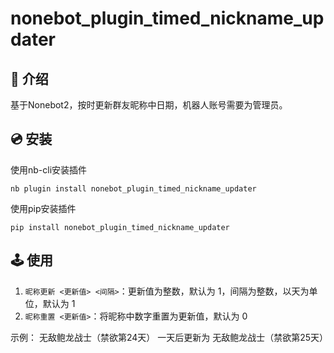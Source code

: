 # nonebot_plugin_timed_nickname_updater

## 📖 介绍

基于Nonebot2，按时更新群友昵称中日期，机器人账号需要为管理员。

## 💿 安装

使用nb-cli安装插件

```shell
nb plugin install nonebot_plugin_timed_nickname_updater
```

使用pip安装插件

```shell
pip install nonebot_plugin_timed_nickname_updater
```

## 🕹️ 使用

1. `昵称更新 <更新值> <间隔>`：更新值为整数，默认为 1，间隔为整数，以天为单位，默认为 1
2. `昵称重置 <更新值>`：将昵称中数字重置为更新值，默认为 0

示例：
无敌鲍龙战士（禁欲第24天）
一天后更新为
无敌鲍龙战士（禁欲第25天）
